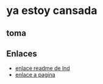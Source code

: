 # ya estoy cansada
## toma

## Enlaces 

* [enlace readme de lnd](./lnd/README.md)
* [enlace a pagina](./Lnd/pagina.md)
